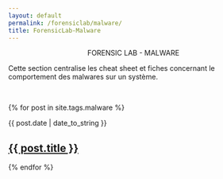 ```yaml
---
layout: default
permalink: /forensiclab/malware/
title: ForensicLab-Malware
---
```

<p align="center">FORENSIC LAB - MALWARE</p>
<p>Cette section centralise les cheat sheet et fiches concernant le comportement des malwares sur un système.</p><br>


 {% for post in site.tags.malware %}
  <article>
  <div class="date"><time datetime="{{ post.date | date: "%Y-%m-%d" }}">{{ post.date | date_to_string }}</time></div>
    <h2>
        <a href="{{ post.url }}">{{ post.title }}</a>
    </h2>


  </article>
{% endfor %}
